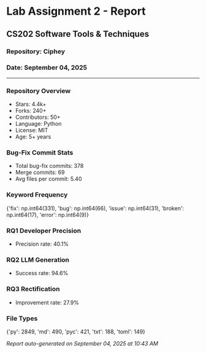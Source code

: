 # Lab Assignment 2 - Report
## CS202 Software Tools & Techniques
### Repository: Ciphey
### Date: September 04, 2025

---

### Repository Overview
- Stars: 4.4k+
- Forks: 240+
- Contributors: 50+
- Language: Python
- License: MIT
- Age: 5+ years

### Bug-Fix Commit Stats
- Total bug-fix commits: 378
- Merge commits: 69
- Avg files per commit: 5.40

### Keyword Frequency
{'fix': np.int64(331), 'bug': np.int64(66), 'issue': np.int64(31), 'broken': np.int64(17), 'error': np.int64(9)}

### RQ1 Developer Precision
- Precision rate: 40.1%

### RQ2 LLM Generation
- Success rate: 94.6%

### RQ3 Rectification
- Improvement rate: 27.9%

### File Types
{'py': 2849, 'md': 490, 'pyc': 421, 'txt': 188, 'toml': 149}

*Report auto-generated on September 04, 2025 at 10:43 AM*
